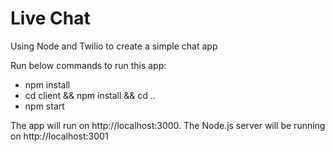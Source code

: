 # Live Chat
Using Node and Twilio to create a simple chat app

Run below commands to run this app:
- npm install
- cd client && npm install && cd ..
- npm start

The app will run on http://localhost:3000. The Node.js server will be running on http://localhost:3001
